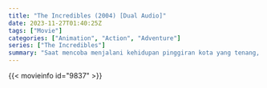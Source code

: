 ```yaml
---
title: "The Incredibles (2004) [Dual Audio]"
date: 2023-11-27T01:40:25Z
tags: ["Movie"]
categories: ["Animation", "Action", "Adventure"]
series: ["The Incredibles"]
summary: "Saat mencoba menjalani kehidupan pinggiran kota yang tenang, sebuah keluarga pahlawan super yang menyamar terpaksa bertindak untuk menyelamatkan dunia."
---
```


<mux-player stream-type="on-demand"
src="https://kp3d-my.sharepoint.com/personal/ryoo_kp3d_onmicrosoft_com/_layouts/15/download.aspx?share=ER9FS9yLNKtJq9GQEzVAqIcBHoIHF2KNkSS63Wi8X61x1g" prefer-playback="mse" controls>

</mux-player>


{{< movieinfo id="9837" >}}

<script src="https://cdn.jsdelivr.net/npm/@mux/mux-player"></script>

 <script type="application/ld+json ">
{
"@context": "https://schema.org/",
"@type": "VideoObject",
"name": "The Incredibles",
"contentUrl": "https://stream.mux.com/T3H55o5bYTkAETT2zDJB3U4ZswfsXVmf2qZ7sEgUpe8.m3u8",
"thumbnailUrl": "https://www.themoviedb.org/t/p/original/8ITl6ukrpwlavJhdribfSKQI6ku.jpg?width=314&fit_mode=preserve&time=25",
"uploadDate": "2023-11-27T01:40:25Z",
}

</script>

